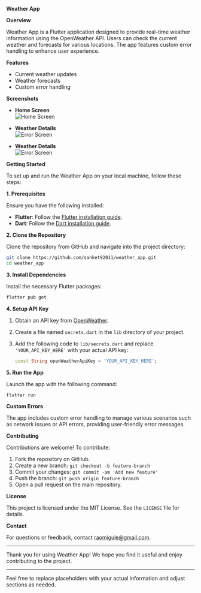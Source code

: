 **Weather App**

**Overview**

Weather App is a Flutter application designed to provide real-time weather information using the
OpenWeather API. Users can check the current weather and forecasts for various locations. The app
features custom error handling to enhance user experience.

**Features**

- Current weather updates
- Weather forecasts
- Custom error handling

**Screenshots**

- **Home Screen**  
  ![Home Screen](./screenshots/weather_screen.png)

- **Weather Details**  
  ![Error Screen](./screenshots/error.png)

- **Weather Details**  
  ![Error Screen](./screenshots/cities.png)

**Getting Started**

To set up and run the Weather App on your local machine, follow these steps:

**1. Prerequisites**

Ensure you have the following installed:

- **Flutter**: Follow
  the [Flutter installation guide](https://flutter.dev/docs/get-started/install).
- **Dart**: Follow the [Dart installation guide](https://dart.dev/get-dart).

**2. Clone the Repository**

Clone the repository from GitHub and navigate into the project directory:

```bash
git clone https://github.com/sanket92011/weather_app.git
cd weather_app
```

**3. Install Dependencies**

Install the necessary Flutter packages:

```bash
flutter pub get
```

**4. Setup API Key**

1. Obtain an API key from [OpenWeather](https://openweathermap.org/api).
2. Create a file named `secrets.dart` in the `lib` directory of your project.
3. Add the following code to `lib/secrets.dart` and replace `'YOUR_API_KEY_HERE'` with your actual
   API key:

   ```dart
   const String openWeatherApiKey = 'YOUR_API_KEY_HERE';
   ```

**5. Run the App**

Launch the app with the following command:

```bash
flutter run
```

**Custom Errors**

The app includes custom error handling to manage various scenarios such as network issues or API
errors, providing user-friendly error messages.

**Contributing**

Contributions are welcome! To contribute:

1. Fork the repository on GitHub.
2. Create a new branch: `git checkout -b feature-branch`
3. Commit your changes: `git commit -am 'Add new feature'`
4. Push the branch: `git push origin feature-branch`
5. Open a pull request on the main repository.

**License**

This project is licensed under the MIT License. See the `LICENSE` file for details.

**Contact**

For questions or feedback, contact [raomigule@gmail.com](mailto:raomigule@gmail.com).

---

Thank you for using Weather App! We hope you find it useful and enjoy contributing to the project.

---

Feel free to replace placeholders with your actual information and adjust sections as needed.
